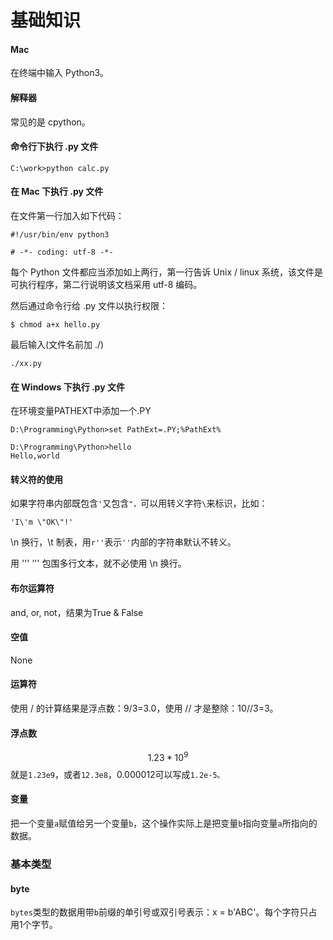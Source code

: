 # 基础知识

#### Mac

在终端中输入 Python3。

#### 解释器

常见的是 cpython。

#### 命令行下执行 .py 文件

```
C:\work>python calc.py
```

#### 在 Mac 下执行 .py 文件

在文件第一行加入如下代码：

```
#!/usr/bin/env python3

# -*- coding: utf-8 -*-
```

每个 Python 文件都应当添加如上两行，第一行告诉 Unix / linux 系统，该文件是可执行程序，第二行说明该文档采用 utf-8 编码。

然后通过命令行给 .py 文件以执行权限：

```
$ chmod a+x hello.py
```

最后输入\(文件名前加 ./\)

```
./xx.py
```

#### 在 Windows 下执行 .py 文件

在环境变量PATHEXT中添加一个.PY

```
D:\Programming\Python>set PathExt=.PY;%PathExt%

D:\Programming\Python>hello
Hello,world
```

#### 转义符的使用

如果字符串内部既包含`'`又包含`"，`可以用转义字符`\`来标识，比如：

```
'I\'m \"OK\"!'
```

\n  换行，\t 制表，用`r''`表示`''`内部的字符串默认不转义。

用 ''' ’'' 包围多行文本，就不必使用 \n 换行。

#### 布尔运算符

and, or, not，结果为True & False

#### 空值

None

#### 运算符

使用 / 的计算结果是浮点数：9/3=3.0，使用 // 才是整除：10//3=3。

#### 浮点数

$$1.23*10^9$$就是`1.23e9`，或者`12.3e8`，0.000012可以写成`1.2e-5。`

#### 变量

把一个变量`a`赋值给另一个变量`b`，这个操作实际上是把变量`b`指向变量`a`所指向的数据。

### 基本类型

#### byte

`bytes`类型的数据用带`b`前缀的单引号或双引号表示：x = b'ABC'。每个字符只占用1个字节。

